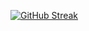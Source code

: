 [![GitHub Streak](https://streak-stats.demolab.com?user=gldtn&theme=catppuccin-mocha&border_radius=4&mode=weekly)](https://git.io/streak-stats)

<!--
**gldtn/gldtn** is a ✨ _special_ ✨ repository because its `README.md` (this file) appears on your GitHub profile.

Here are some ideas to get you started:

- 🔭 I’m currently working on ...
- 🌱 I’m currently learning ...
- 👯 I’m looking to collaborate on ...
- 🤔 I’m looking for help with ...
- 💬 Ask me about ...
- 📫 How to reach me: ...
- 😄 Pronouns: ...
- ⚡ Fun fact: ...
-->
